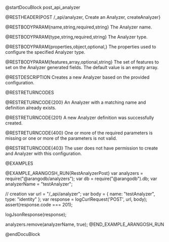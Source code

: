 @startDocuBlock post_api_analyzer

@RESTHEADER{POST /_api/analyzer, Create an Analyzer, createAnalyzer}

@RESTBODYPARAM{name,string,required,string}
The Analyzer name.

@RESTBODYPARAM{type,string,required,string}
The Analyzer type.

@RESTBODYPARAM{properties,object,optional,}
The properties used to configure the specified Analyzer type.

@RESTBODYPARAM{features,array,optional,string}
The set of features to set on the Analyzer generated fields.
The default value is an empty array.

@RESTDESCRIPTION
Creates a new Analyzer based on the provided configuration.

@RESTRETURNCODES

@RESTRETURNCODE{200}
An Analyzer with a matching name and definition already exists.

@RESTRETURNCODE{201}
A new Analyzer definition was successfully created.

@RESTRETURNCODE{400}
One or more of the required parameters is missing or one or more of the parameters
is not valid.

@RESTRETURNCODE{403}
The user does not have permission to create and Analyzer with this configuration.

@EXAMPLES

@EXAMPLE_ARANGOSH_RUN{RestAnalyzerPost}
  var analyzers = require("@arangodb/analyzers");
  var db = require("@arangodb").db;
  var analyzerName = "testAnalyzer";

  // creation
  var url = "/_api/analyzer";
  var body = {
    name: "testAnalyzer",
    type: "identity"
  };
  var response = logCurlRequest('POST', url, body);
  assert(response.code === 201);

  logJsonResponse(response);

  analyzers.remove(analyzerName, true);
@END_EXAMPLE_ARANGOSH_RUN

@endDocuBlock
